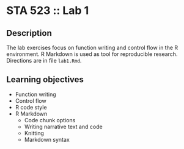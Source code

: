 # STA 523 :: Lab 1

## Description

The lab exercises focus on function writing and control flow in the R
environment. R Markdown is used as tool for reproducible research.
Directions are in file `lab1.Rmd`.

## Learning objectives

- Function writing
- Control flow
- R code style
- R Markdown
    - Code chunk options
    - Writing narrative text and code
    - Knitting
    - Markdown syntax
